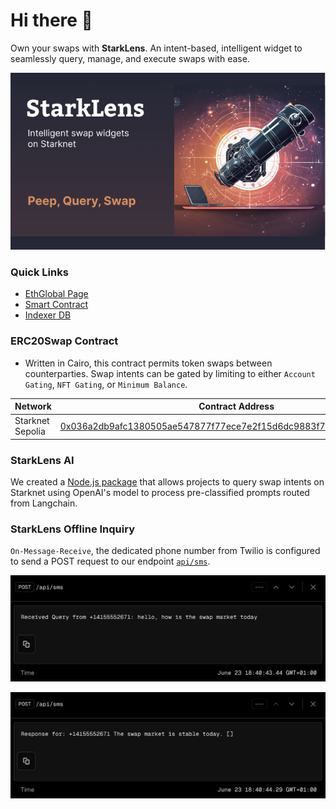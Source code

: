# Hi there 👋

Own your swaps with **StarkLens**. An intent-based, intelligent widget to seamlessly query, manage, and execute swaps with ease.

![alt text](public/starklens-cover.png)

### Quick Links

- [EthGlobal Page](https://ethglobal.com/showcase/starklens-u4n7q)
- [Smart Contract](https://github.com/acgodson/starklens/blob/dd834c9bb788248bb841104e6709c176b7d05b53/contract/src/lens_swap_erc20.cairo)
- [Indexer DB](https://github.com/acgodson/starklens/blob/dd834c9bb788248bb841104e6709c176b7d05b53/app/api/indexer/route.ts)

### ERC20Swap Contract

- Written in Cairo, this contract permits token swaps between counterparties. Swap intents can be gated by limiting to either `Account Gating`, `NFT Gating`, or `Minimum Balance`.

| Network          | Contract Address                                                                                                                                                      |
| ---------------- | --------------------------------------------------------------------------------------------------------------------------------------------------------------------- |
| Starknet Sepolia | [0x036a2db9afc1380505ae547877f77ece7e2f15d6dc9883f7d9f9b25002d01961](https://sepolia.starkscan.co/0x036a2db9afc1380505ae547877f77ece7e2f15d6dc9883f7d9f9b25002d01961) |

### StarkLens AI

We created a [Node.js package](#) that allows projects to query swap intents on Starknet using OpenAI's model to process pre-classified prompts routed from Langchain.

### StarkLens Offline Inquiry

`On-Message-Receive`, the dedicated phone number from Twilio is configured to send a POST request to our endpoint [`api/sms`](app/api/sms).

![query](public/from-snap.png)

![response](public/to-snap.png)
